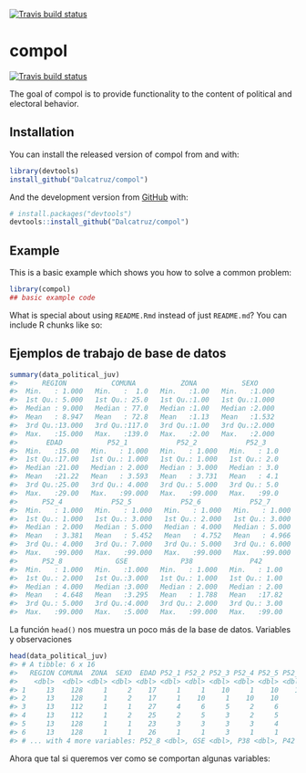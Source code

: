 
<!-- README.md is generated from README.Rmd. Please edit that file -->

[![Travis build
status](https://travis-ci.org/profile/Dalcatruz/compol.svg?branch=master)](https://travis-ci.org/profile/Dalcatruz/compol)

# compol

<!-- badges: start -->

[![Travis build
status](https://travis-ci.org/Dalcatruz/compol.svg?branch=master)](https://travis-ci.org/Dalcatruz/compol)
<!-- badges: end -->

The goal of compol is to provide functionality to the content of
political and electoral behavior.

## Installation

You can install the released version of compol from and with:

``` r
library(devtools)
install_github("Dalcatruz/compol")
```

And the development version from [GitHub](https://github.com/) with:

``` r
# install.packages("devtools")
devtools::install_github("Dalcatruz/compol")
```

## Example

This is a basic example which shows you how to solve a common problem:

``` r
library(compol)
## basic example code
```

What is special about using `README.Rmd` instead of just `README.md`?
You can include R chunks like so:

## Ejemplos de trabajo de base de datos

``` r
summary(data_political_juv)
#>      REGION           COMUNA           ZONA           SEXO      
#>  Min.   : 1.000   Min.   :  1.0   Min.   :1.00   Min.   :1.000  
#>  1st Qu.: 5.000   1st Qu.: 25.0   1st Qu.:1.00   1st Qu.:1.000  
#>  Median : 9.000   Median : 77.0   Median :1.00   Median :2.000  
#>  Mean   : 8.947   Mean   : 72.8   Mean   :1.13   Mean   :1.532  
#>  3rd Qu.:13.000   3rd Qu.:117.0   3rd Qu.:1.00   3rd Qu.:2.000  
#>  Max.   :15.000   Max.   :139.0   Max.   :2.00   Max.   :2.000  
#>       EDAD           P52_1            P52_2            P52_3     
#>  Min.   :15.00   Min.   : 1.000   Min.   : 1.000   Min.   : 1.0  
#>  1st Qu.:17.00   1st Qu.: 1.000   1st Qu.: 1.000   1st Qu.: 2.0  
#>  Median :21.00   Median : 2.000   Median : 3.000   Median : 3.0  
#>  Mean   :21.22   Mean   : 3.593   Mean   : 3.731   Mean   : 4.1  
#>  3rd Qu.:25.00   3rd Qu.: 4.000   3rd Qu.: 5.000   3rd Qu.: 5.0  
#>  Max.   :29.00   Max.   :99.000   Max.   :99.000   Max.   :99.0  
#>      P52_4            P52_5            P52_6            P52_7       
#>  Min.   : 1.000   Min.   : 1.000   Min.   : 1.000   Min.   : 1.000  
#>  1st Qu.: 1.000   1st Qu.: 3.000   1st Qu.: 2.000   1st Qu.: 3.000  
#>  Median : 2.000   Median : 5.000   Median : 4.000   Median : 5.000  
#>  Mean   : 3.381   Mean   : 5.452   Mean   : 4.752   Mean   : 4.966  
#>  3rd Qu.: 4.000   3rd Qu.: 7.000   3rd Qu.: 5.000   3rd Qu.: 6.000  
#>  Max.   :99.000   Max.   :99.000   Max.   :99.000   Max.   :99.000  
#>      P52_8             GSE             P38              P42       
#>  Min.   : 1.000   Min.   :1.000   Min.   : 1.000   Min.   : 1.00  
#>  1st Qu.: 2.000   1st Qu.:3.000   1st Qu.: 1.000   1st Qu.: 1.00  
#>  Median : 4.000   Median :3.000   Median : 2.000   Median : 2.00  
#>  Mean   : 4.648   Mean   :3.295   Mean   : 1.788   Mean   :17.82  
#>  3rd Qu.: 5.000   3rd Qu.:4.000   3rd Qu.: 2.000   3rd Qu.: 3.00  
#>  Max.   :99.000   Max.   :5.000   Max.   :99.000   Max.   :99.00
```

La función `head()` nos muestra un poco más de la base de datos.
Variables y observaciones

``` r
head(data_political_juv)
#> # A tibble: 6 x 16
#>   REGION COMUNA  ZONA  SEXO  EDAD P52_1 P52_2 P52_3 P52_4 P52_5 P52_6 P52_7
#>    <dbl>  <dbl> <dbl> <dbl> <dbl> <dbl> <dbl> <dbl> <dbl> <dbl> <dbl> <dbl>
#> 1     13    128     1     2    17     1     1    10     1    10    10    10
#> 2     13    128     1     2    17     1    10     1    10    10     1     1
#> 3     13    112     1     1    27     4     6     5     2     6     1     3
#> 4     13    112     1     2    25     2     5     3     2     5     2     2
#> 5     13    128     1     1    23     3     3     3     3     4     3     5
#> 6     13    128     1     1    26     1     1     3     1     1     4     5
#> # ... with 4 more variables: P52_8 <dbl>, GSE <dbl>, P38 <dbl>, P42 <dbl>
```

Ahora que tal si queremos ver como se comportan algunas variables:
